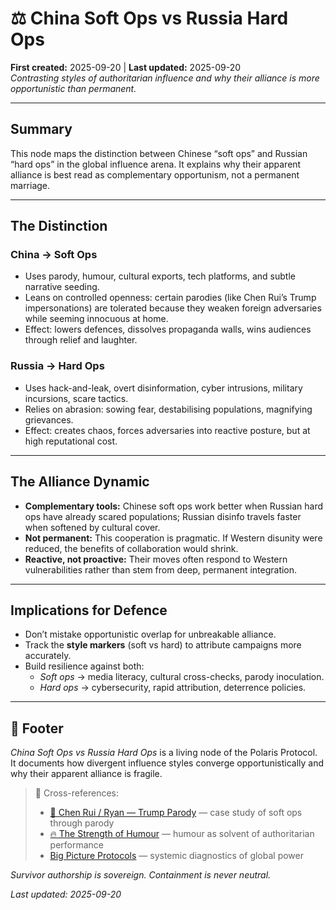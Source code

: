 # ⚖️ China Soft Ops vs Russia Hard Ops  
**First created:** 2025-09-20 | **Last updated:** 2025-09-20  
*Contrasting styles of authoritarian influence and why their alliance is more opportunistic than permanent.*

---

## Summary  
This node maps the distinction between Chinese “soft ops” and Russian “hard ops” in the global influence arena. It explains why their apparent alliance is best read as complementary opportunism, not a permanent marriage.

---

## The Distinction  

### China → Soft Ops  
- Uses parody, humour, cultural exports, tech platforms, and subtle narrative seeding.  
- Leans on controlled openness: certain parodies (like Chen Rui’s Trump impersonations) are tolerated because they weaken foreign adversaries while seeming innocuous at home.  
- Effect: lowers defences, dissolves propaganda walls, wins audiences through relief and laughter.

### Russia → Hard Ops  
- Uses hack-and-leak, overt disinformation, cyber intrusions, military incursions, scare tactics.  
- Relies on abrasion: sowing fear, destabilising populations, magnifying grievances.  
- Effect: creates chaos, forces adversaries into reactive posture, but at high reputational cost.

---

## The Alliance Dynamic  
- **Complementary tools:** Chinese soft ops work better when Russian hard ops have already scared populations; Russian disinfo travels faster when softened by cultural cover.  
- **Not permanent:** This cooperation is pragmatic. If Western disunity were reduced, the benefits of collaboration would shrink.  
- **Reactive, not proactive:** Their moves often respond to Western vulnerabilities rather than stem from deep, permanent integration.

---

## Implications for Defence  
- Don’t mistake opportunistic overlap for unbreakable alliance.  
- Track the **style markers** (soft vs hard) to attribute campaigns more accurately.  
- Build resilience against both:  
  - *Soft ops* → media literacy, cultural cross-checks, parody inoculation.  
  - *Hard ops* → cybersecurity, rapid attribution, deterrence policies.

---

## 🏮 Footer  

*China Soft Ops vs Russia Hard Ops* is a living node of the Polaris Protocol.  
It documents how divergent influence styles converge opportunistically and why their apparent alliance is fragile.  

> 📡 Cross-references:  
> - [🐉 Chen Rui / Ryan — Trump Parody](../../Banned_Books_Cooperative/🐉_chen_rui_trump_parody.md) — case study of soft ops through parody  
> - [🔥 The Strength of Humour](../../Metadata_Sabotage_Network/Narrative_and_Psych_Ops/🔥_the_strength_of_humour.md) — humour as solvent of authoritarian performance  
> - [Big Picture Protocols](../) — systemic diagnostics of global power  

*Survivor authorship is sovereign. Containment is never neutral.*  

_Last updated: 2025-09-20_
